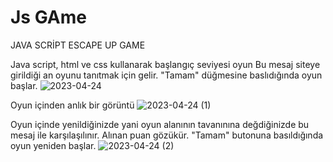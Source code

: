 # Js GAme
JAVA SCRİPT ESCAPE UP GAME 

 Java script, html ve css kullanarak başlangıç seviyesi oyun
Bu mesaj siteye girildiği an oyunu tanıtmak için gelir. "Tamam" düğmesine baslıdığında oyun başlar.
![2023-04-24](https://user-images.githubusercontent.com/75396000/233918454-5331d627-913a-4088-bcc7-d14b349ade44.png)

Oyun içinden anlık bir görüntü
![2023-04-24 (1)](https://user-images.githubusercontent.com/75396000/233918680-e99abc05-c8e4-41bc-bd77-5886900cc503.png)

Oyun içinde yenildiğinizde yani oyun alanının tavanınına değdiğinizde bu mesaj ile karşılaşılınır. Alınan puan gözükür. "Tamam" butonuna basıldığında oyun yeniden başlar.
![2023-04-24 (2)](https://user-images.githubusercontent.com/75396000/233918747-dcf64f27-16c9-4e7d-84a2-a9ae615acbeb.png)
